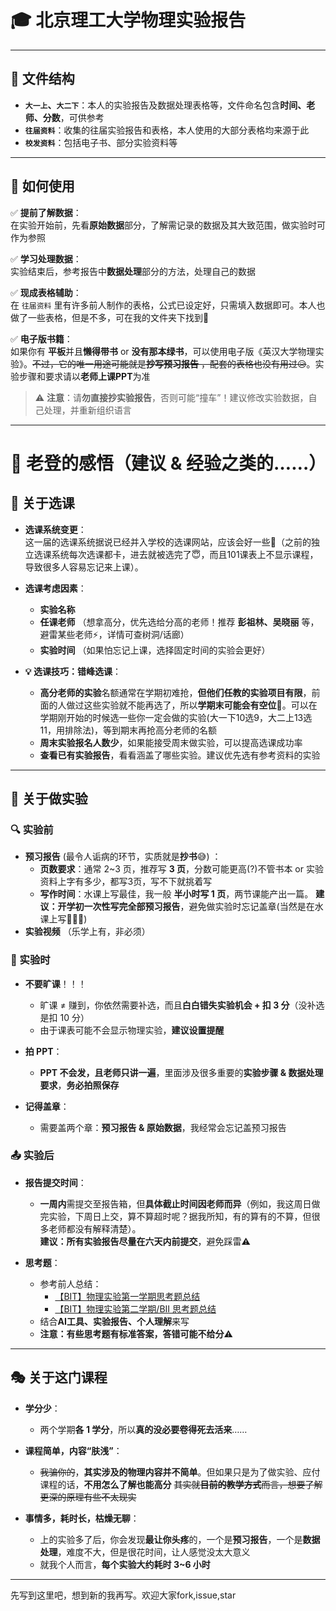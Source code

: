  # 🎓 北京理工大学物理实验报告

---

## 📂 文件结构

- **`大一上`、`大二下`**：本人的实验报告及数据处理表格等，文件命名包含**时间、老师、分数**，可供参考
- **`往届资料`**：收集的往届实验报告和表格，本人使用的大部分表格均来源于此
- **`校发资料`**：包括电子书、部分实验资料等

---

## 🚀 如何使用

✅ **提前了解数据**：  
在实验开始前，先看**原始数据**部分，了解需记录的数据及其大致范围，做实验时可作为参照

✅ **学习处理数据**：  
实验结束后，参考报告中**数据处理**部分的方法，处理自己的数据

✅ **现成表格辅助**：  
在 `往届资料` 里有许多前人制作的表格，公式已设定好，只需填入数据即可。本人也做了一些表格，但是不多，可在我的文件夹下找到📑

✅ **电子版书籍**：  
如果你有 **平板**并且**懒得带书** or **没有那本绿书**，可以使用电子版《英汉大学物理实验》。~~不过，它的唯一用途可能就是**抄写预习报告** ，配套的表格也没有用过😥~~。实验步骤和要求请以**老师上课PPT**为准

> ⚠ **注意**：请**勿直接抄实验报告**，否则可能“撞车”！建议修改实验数据，自己处理，并重新组织语言

---

# 🧐 老登的感悟（建议 & 经验之类的……）

## 🎯 关于选课

- **选课系统变更**：  
  这一届的选课系统据说已经并入学校的选课网站，应该会好一些🙏（之前的独立选课系统每次选课都卡，进去就被选完了😇，而且101课表上不显示课程，导致很多人容易忘记来上课）。
  
- **选课考虑因素**：
  - **实验名称** 
  - **任课老师** （想拿高分，优先选给分高的老师！推荐 **彭祖林、吴晓丽** 等，避雷某些老师⚡，详情可查树洞/话廊）
  - **实验时间** （如果怕忘记上课，选择固定时间的实验会更好）

- **💡 选课技巧：错峰选课**：
  - **高分老师的实验**名额通常在学期初难抢，**但他们任教的实验项目有限**，前面的人做过这些实验就不能再选了，所以**学期末可能会有空位**🤔。可以在学期刚开始的时候选一些你一定会做的实验(大一下10选9，大二上13选11，用排除法)，等到期末再抢高分老师的名额
  - **周末实验报名人数少**，如果能接受周末做实验，可以提高选课成功率
  - **查看已有实验报告**，看看涵盖了哪些实验。建议优先选有参考资料的实验

---

## 🧪 关于做实验

### 🔍 实验前

- **预习报告** (最令人诟病的环节，实质就是**抄书**😅) ：
  - **页数要求**：通常 2~3 页，推荐写 **3 页**，分数可能更高(?)不管书本 or 实验资料上字有多少，都写3页，写不下就挑着写
  - **写作时间**：水课上写最佳，我一般 **半小时写 1 页**，两节课能产出一篇。
    **建议：开学初一次性写完全部预习报告**，避免做实验时忘记盖章(当然是在水课上写🤗🤗🤗)
- **实验视频** （乐学上有，非必须）

### 🏫 实验时

- **不要旷课**！！！  
  - 旷课 ≠ 赚到，你依然需要补选，而且**白白错失实验机会 + 扣 3 分**（没补选是扣 10 分）
  - 由于课表可能不会显示物理实验，**建议设置提醒** 

- **拍 PPT**：  
  - **PPT 不会发，且老师只讲一遍**，里面涉及很多重要的**实验步骤 & 数据处理要求**，**务必拍照保存**

- **记得盖章**：  
  - 需要盖两个章：**预习报告 & 原始数据**，我经常会忘记盖预习报告

### 📤 实验后

- **报告提交时间**：  
  - **一周内**需提交至报告箱，但**具体截止时间因老师而异**（例如，我这周日做完实验，下周日上交，算不算超时呢？据我所知，有的算有的不算，但很多老师都没有解释清楚）。  
    **建议：所有实验报告尽量在六天内前提交**，避免踩雷⚠️

- **思考题**：
  - 参考前人总结：
    - [【BIT】物理实验第一学期思考题总结](https://www.bilibili.com/video/BV1Rr4y1W7Uq/)
    - [【BIT】物理实验第二学期/BⅡ 思考题总结](https://www.bilibili.com/video/BV1hN4y1N73a/)
  - 结合**AI工具、实验报告、个人理解**来写
  - **注意：有些思考题有标准答案，答错可能不给分**⚠️

---

## 🎭 关于这门课程

- **学分少**：  
  - 两个学期**各 1 学分**，所以**真的没必要卷得死去活来**……

- **课程简单，内容“肤浅”**：  
  - ~~我骗你的~~，**其实涉及的物理内容并不简单**。但如果只是为了做实验、应付课程的话，**不用怎么了解也能高分** ~~其实就**目前的教学方式**而言，想要了解更深的原理有些不太现实~~

- **事情多，耗时长，枯燥无聊**：
  - 上的实验多了后，你会发现**最让你头疼**的，一个是**预习报告**，一个是**数据处理**，难度不大，但是很花时间，让人感觉没太大意义
  - 就我个人而言，**每个实验大约耗时 3~6 小时**

---

先写到这里吧，想到新的我再写。欢迎大家fork,issue,star
